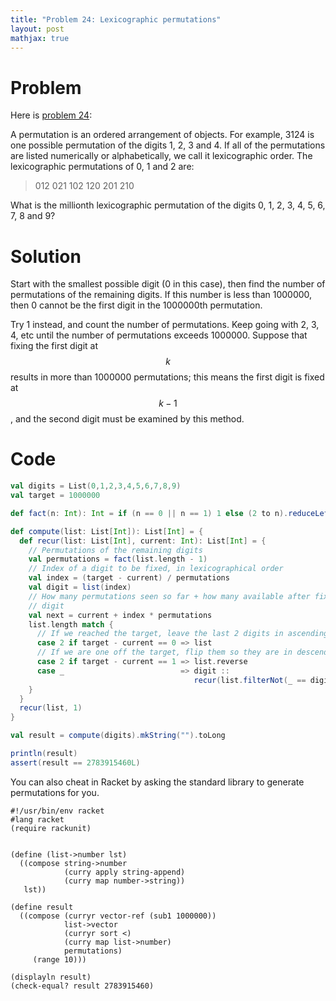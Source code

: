```yaml
---
title: "Problem 24: Lexicographic permutations"
layout: post
mathjax: true
---
```


# Problem
Here is [problem 24](https://projecteuler.net/problem=24):

A permutation is an ordered arrangement of objects. For example, 3124 is one possible permutation of the digits 1, 2, 3 and 4. If all of the permutations are listed numerically or alphabetically, we call it lexicographic order. The lexicographic permutations of 0, 1 and 2 are:

> 012   021   102   120   201   210

What is the millionth lexicographic permutation of the digits 0, 1, 2, 3, 4, 5, 6, 7, 8 and 9?

# Solution
Start with the smallest possible digit (0 in this case), then find the number of permutations of the remaining digits. If this number is less than 1000000, then 0 cannot be the first digit in the 1000000th permutation.

Try 1 instead, and count the number of permutations. Keep going with 2, 3, 4, etc until the number of permutations exceeds 1000000. Suppose that fixing the first digit at $$k$$ results in more than 1000000 permutations; this means the first digit is fixed at $$k-1$$, and the second digit must be examined by this method.

# Code
```scala
val digits = List(0,1,2,3,4,5,6,7,8,9)
val target = 1000000

def fact(n: Int): Int = if (n == 0 || n == 1) 1 else (2 to n).reduceLeft(_ * _)

def compute(list: List[Int]): List[Int] = {
  def recur(list: List[Int], current: Int): List[Int] = {
    // Permutations of the remaining digits
    val permutations = fact(list.length - 1)
    // Index of a digit to be fixed, in lexicographical order
    val index = (target - current) / permutations
    val digit = list(index)
    // How many permutations seen so far + how many available after fixing a
    // digit
    val next = current + index * permutations
    list.length match {
      // If we reached the target, leave the last 2 digits in ascending order
      case 2 if target - current == 0 => list
      // If we are one off the target, flip them so they are in descending order
      case 2 if target - current == 1 => list.reverse
      case _                          => digit ::
                                         recur(list.filterNot(_ == digit), next)
    }
  }
  recur(list, 1)
}

val result = compute(digits).mkString("").toLong

println(result)
assert(result == 2783915460L)
```

You can also cheat in Racket by asking the standard library to generate permutations for you.

```racket
#!/usr/bin/env racket
#lang racket
(require rackunit)


(define (list->number lst)
  ((compose string->number
            (curry apply string-append)
            (curry map number->string))
   lst))

(define result
  ((compose (curryr vector-ref (sub1 1000000))
            list->vector
            (curryr sort <)
            (curry map list->number)
            permutations)
     (range 10)))

(displayln result)
(check-equal? result 2783915460)
```
